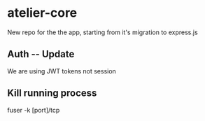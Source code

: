 # atelier-core
New repo for the the app, starting from it's migration to express.js


## Auth -- Update
We are using JWT tokens not session

## Kill running process
fuser -k [port]/tcp 
